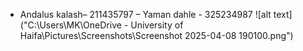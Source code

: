 - Andalus kalash– 211435797
– Yaman dahle - 325234987
![alt text]("C:\Users\MK\OneDrive - University of Haifa\Pictures\Screenshots\Screenshot 2025-04-08 190100.png")